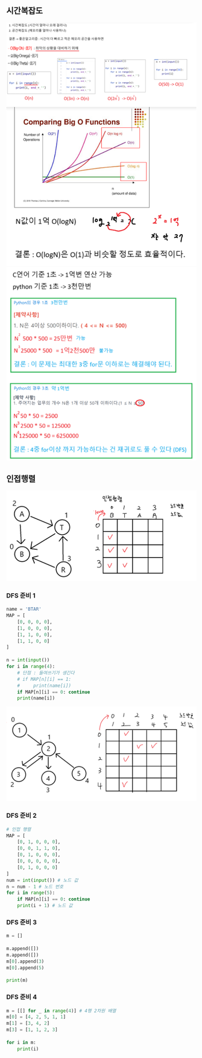 ## 시간복잡도

![alt text](image-2.png)
![alt text](image-3.png)
![alt text](image-4.png)

## 인접행렬

![alt text](image-5.png)

### DFS 준비 1

```python
name = 'BTAR'
MAP = [
    [0, 0, 0, 0],
    [1, 0, 0, 0],
    [1, 1, 0, 0],
    [1, 1, 0, 0]
]

n = int(input())
for i in range(4):
    # 단점 : 들여쓰기가 생긴다
    # if MAP[n][i] == 1:
    #     print(name[i])
    if MAP[n][i] == 0: continue
    print(name[i])
```

![alt text](image-6.png)

### DFS 준비 2

```python
# 인접 행렬
MAP = [
    [0, 1, 0, 0, 0],
    [0, 0, 1, 1, 0],
    [0, 1, 0, 0, 0],
    [0, 0, 0, 0, 0],
    [0, 1, 0, 0, 0]
]
num = int(input()) # 노드 값
n = num - 1 # 노드 번호
for i in range(5):
    if MAP[n][i] == 0: continue
    print(i + 1) # 노드 값
```

### DFS 준비 3

```python
m = []

m.append([])
m.append([])
m[0].append(3)
m[0].append(5)

print(m)
```

### DFS 준비 4

```python
m = [[] for _ in range(4)] # 4행 2차원 배열
m[0] = [4, 2, 5, 1, 1]
m[1] = [3, 4, 2]
m[3] = [1, 1, 2, 3]

for i in m:
    print(i)
```
